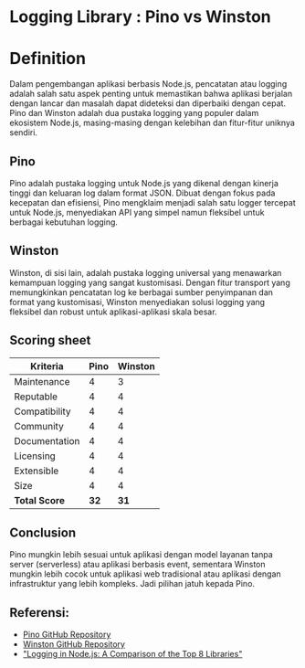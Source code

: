 # Logging Library : Pino vs Winston

# Definition

Dalam pengembangan aplikasi berbasis Node.js, pencatatan atau logging adalah salah satu aspek penting untuk memastikan bahwa aplikasi berjalan dengan lancar dan masalah dapat dideteksi dan diperbaiki dengan cepat. Pino dan Winston adalah dua pustaka logging yang populer dalam ekosistem Node.js, masing-masing dengan kelebihan dan fitur-fitur uniknya sendiri.

## Pino

Pino adalah pustaka logging untuk Node.js yang dikenal dengan kinerja tinggi dan keluaran log dalam format JSON. Dibuat dengan fokus pada kecepatan dan efisiensi, Pino mengklaim menjadi salah satu logger tercepat untuk Node.js, menyediakan API yang simpel namun fleksibel untuk berbagai kebutuhan logging.

## Winston

Winston, di sisi lain, adalah pustaka logging universal yang menawarkan kemampuan logging yang sangat kustomisasi. Dengan fitur transport yang memungkinkan pencatatan log ke berbagai sumber penyimpanan dan format yang kustomisasi, Winston menyediakan solusi logging yang fleksibel dan robust untuk aplikasi-aplikasi skala besar.

## Scoring sheet
| Kriteria      | Pino    | Winston |
|---------------|---------|---------|
| Maintenance   | 4       | 3       |
| Reputable     | 4       | 4       |
| Compatibility | 4       | 4       |
| Community     | 4       | 4       |
| Documentation | 4       | 4       |
| Licensing     | 4       | 4       |
| Extensible    | 4       | 4       |
| Size          | 4       | 4       |
| **Total Score**   | **32**    | **31**    |

## Conclusion

Pino mungkin lebih sesuai untuk aplikasi dengan model layanan tanpa server (serverless) atau aplikasi berbasis event, sementara Winston mungkin lebih cocok untuk aplikasi web tradisional atau aplikasi dengan infrastruktur yang lebih kompleks. Jadi pilihan jatuh kepada Pino.


## Referensi:

- [Pino GitHub Repository](https://github.com/pinojs/pino)
- [Winston GitHub Repository](https://github.com/winstonjs/winston)
- ["Logging in Node.js: A Comparison of the Top 8 Libraries"](https://betterstack.com/community/guides/logging/best-nodejs-logging-libraries/)
